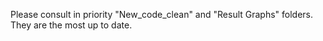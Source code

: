 Please consult in priority "New_code_clean" and "Result Graphs" folders. They are the most up to date.
